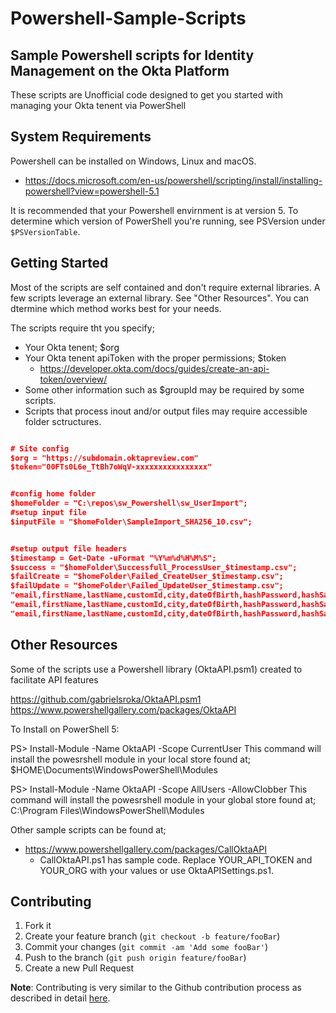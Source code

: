 # Powershell-Sample-Scripts

## Sample Powershell scripts for Identity Management on the Okta Platform

These scripts are Unofficial code designed to get you started with managing your Okta tenent via PowerShell

## System Requirements
Powershell can be installed on Windows, Linux and macOS.
* https://docs.microsoft.com/en-us/powershell/scripting/install/installing-powershell?view=powershell-5.1

It is recommended that your Powershell envirnment is at version 5.
To determine which version of PowerShell you're running, see PSVersion under `$PSVersionTable`.

## Getting Started
Most of the scripts are self contained and don't require external libraries. 
A few scripts leverage an external library. See "Other Resources". 
You can dtermine which method works best for your needs.

The scripts require tht you specify;
* Your Okta tenent; $org
* Your Okta tenent apiToken with the proper permissions; $token
	* https://developer.okta.com/docs/guides/create-an-api-token/overview/
* Some other information such as $groupId may be required by some scripts.
* Scripts that process inout and/or output files may require accessible folder sctructures.

```json

# Site config
$org = "https://subdomain.oktapreview.com"
$token="00FTs0L6e_TtBh7oWqV-xxxxxxxxxxxxxxxx"


#config home folder
$homeFolder = "C:\repos\sw_Powershell\sw_UserImport";
#setup input file
$inputFile = "$homeFolder\SampleImport_SHA256_10.csv";


#setup output file headers
$timestamp = Get-Date -uFormat "%Y%m%d%H%M%S";
$success = "$homeFolder\Successfull_ProcessUser_$timestamp.csv";
$failCreate = "$homeFolder\Failed_CreateUser_$timestamp.csv";
$failUpdate = "$homeFolder\Failed_UpdateUser_$timestamp.csv";
"email,firstName,lastName,customId,city,dateOfBirth,hashPassword,hashSalt" |Out-File $success
"email,firstName,lastName,customId,city,dateOfBirth,hashPassword,hashSalt" |Out-File $failCreate
"email,firstName,lastName,customId,city,dateOfBirth,hashPassword,hashSalt" |Out-File $failUpdate

```


## Other Resources
Some of the scripts use a Powershell library (OktaAPI.psm1) created to facilitate API features

https://github.com/gabrielsroka/OktaAPI.psm1
https://www.powershellgallery.com/packages/OktaAPI

To Install on PowerShell 5:

PS> Install-Module -Name OktaAPI  -Scope CurrentUser
This command will install the powesrshell module in your local store found at; 
$HOME\Documents\WindowsPowerShell\Modules

PS> Install-Module -Name OktaAPI -Scope AllUsers -AllowClobber
This command will install the powesrshell module in your global store found at;
C:\Program Files\WindowsPowerShell\Modules

Other sample scripts can be found at;
* https://www.powershellgallery.com/packages/CallOktaAPI
	* CallOktaAPI.ps1 has sample code. Replace YOUR_API_TOKEN and YOUR_ORG with your values or use OktaAPISettings.ps1.

## Contributing

1. Fork it
2. Create your feature branch (`git checkout -b feature/fooBar`)
3. Commit your changes (`git commit -am 'Add some fooBar'`)
4. Push to the branch (`git push origin feature/fooBar`)
5. Create a new Pull Request

**Note**: Contributing is very similar to the Github contribution process as described in detail 
[here](https://guides.github.com/activities/forking/).

